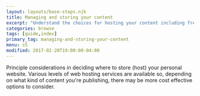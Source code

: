 ```yaml
---
layout: layouts/base-steps.njk
title: Managing and storing your content
excerpt: "Understand the choices for hosting your content including free and paid-for options that are ready to use of may require extra setup."
categories: browse
tags: [guide,index]
primary_tag: managing-and-storing-your-content
menu: s5
modified: 2017-02-20T19:00:00-04:00
---
```

Principle considerations in deciding where to store (host) your personal website. Various levels of web hosting services are available so, depending on what kind of content you're publishing, there may be more cost effective options to consider.
